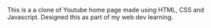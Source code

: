 This is a a clone of Youtube home page made using HTML, CSS and Javascript.
Designed this as part of my web dev learning.
